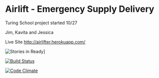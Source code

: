 Airlift - Emergency Supply Delivery 
===========

Turing School project started 10/27

Jim, Kavita and Jessica

Live Site http://airlifter.herokuapp.com/

![Stories in Ready](https://badge.waffle.io/JessicaG/the_pivot.png?label=ready&title=Ready)]

[![Build Status](https://travis-ci.org/JessicaG/the_pivot.svg)](https://travis-ci.org/JessicaG/the_pivot)

[![Code Climate](https://codeclimate.com/github/JessicaG/the_pivot/badges/gpa.svg)](https://codeclimate.com/github/JessicaG/the_pivot)
